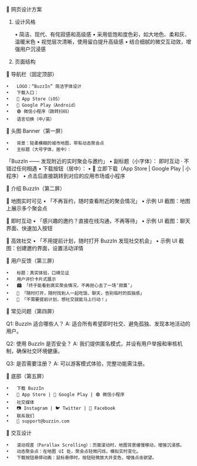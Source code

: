 📌 网页设计方案

1. 设计风格

	•	简洁、现代、有侘寂感和高级感
	•	采用低饱和度色彩，如大地色、柔和灰、温暖米色
	•	视觉层次清晰，使用留白提升高级感
	•	结合细腻的微交互动效，增强用户沉浸感

2. 页面结构

🔹 导航栏（固定顶部）

	•	LOGO：“BuzzIn” 简洁字体设计
	•	下载入口：
	•	📱 App Store（iOS）
	•	🤖 Google Play（Android）
	•	🟢 微信小程序（跳转扫码）
	•	语言切换（中/英）

🔹 头图 Banner（第一屏）

	•	背景：轻柔模糊的城市地图，带有动态聚会点
	•	主标题（大号字体，居中）：
「BuzzIn —— 发现附近的实时聚会与邀约」
	•	副标题（小字体）：
即时互动 · 不错过任何相遇
	•	下载按钮（居中）：
	•	🎉 立即下载（App Store | Google Play | 小程序）
	•	点击后直接跳转到对应的应用市场或小程序

🔹 介绍 BuzzIn（第二屏）

📍 地图实时可见
	•	「不再盲约，随时查看附近的聚会情况」
	•	示例 UI 截图：地图上展示多个聚会点

💬 即时互动
	•	「感兴趣的邀约？直接在线沟通，不再等待」
	•	示例 UI 截图：聊天界面、快速加入按钮

🚀 高效社交
	•	「不用提前计划，随时打开 BuzzIn 发现社交机会」
	•	示例 UI 截图：创建邀约界面，设置活动详情

🔹 用户反馈（第三屏）

	•	标题：真实体验，口碑见证
	•	用户评价卡片式展示
	•	🏙 「终于能看到真实聚会情况，不再担心去了一场‘寂寞’」
	•	🌟 「随时打开，随时找到人一起吃饭、聊天，告别临时的孤独感」
	•	🎉 「不需要提前计划，想社交就能马上行动！」

🔹 常见问题（第四屏）

Q1: BuzzIn 适合哪些人？
A: 适合所有希望即时社交、避免孤独、发现本地活动的用户。

Q2: 使用 BuzzIn 是否安全？
A: 我们提供匿名模式，并设有用户举报和审核机制，确保社交环境健康。

Q3: 是否需要注册？
A: 可以游客模式体验，完整功能需注册。

🔹 底部（第五屏）

	•	下载 BuzzIn
	•	📱 App Store | 🤖 Google Play | 🟢 微信小程序
	•	社交媒体
	•	📷 Instagram | 🐦 Twitter | 📘 Facebook
	•	联系我们
	•	📧 support@buzzin.com

🎨 交互设计

	•	滚动视差（Parallax Scrolling）：页面滚动时，地图背景缓慢移动，增强沉浸感。
	•	动态聚会点：在地图 UI 处，聚会点轻微闪烁，模拟实时变化。
	•	下载按钮悬停动画：鼠标悬停时，按钮轻微放大并变色，增强点击欲望。
